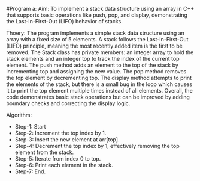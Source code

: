 #Program a:
Aim: To implement a stack data structure using an array in C++ that supports basic operations like push, pop, and display, demonstrating the Last-In-First-Out (LIFO) behavior of stacks.

Thoery: The program implements a simple stack data structure using an array with a fixed size of 5 elements. A stack follows the Last-In-First-Out (LIFO) principle, meaning the most recently added item is the first to be removed. The Stack class has private members: an integer array to hold the stack elements and an integer top to track the index of the current top element. The push method adds an element to the top of the stack by incrementing top and assigning the new value. The pop method removes the top element by decrementing top. The display method attempts to print the elements of the stack, but there is a small bug in the loop which causes it to print the top element multiple times instead of all elements. Overall, the code demonstrates basic stack operations but can be improved by adding boundary checks and correcting the display logic.

Algorithm:

- Step-1: Start
- Step-2: Increment the top index by 1.
- Step-3: Insert the new element at arr[top].
- Step-4: Decrement the top index by 1, effectively removing the top element from the stack.
- Step-5: Iterate from index 0 to top.
- Step-6: Print each element in the stack.
- Step-7: End.

